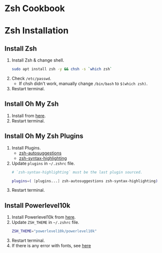 Zsh Cookbook
============

Zsh Installation
================

Install Zsh
-----------
1. Install Zsh & change shell.
    ```sh
    sudo apt install zsh -y && chsh -s `which zsh`
    ```
2. Check `/etc/passwd`.
    - If chsh didn't work, manually change `/bin/bash` to `$(which zsh)`.
3. Restart terminal.

Install Oh My Zsh
-----------------
1. Install from [here](https://github.com/ohmyzsh/ohmyzsh#basic-installation).
2. Restart terminal.

Install Oh My Zsh Plugins
-------------------------
1. Install Plugins.
    - [zsh-autosuggestions](https://github.com/zsh-users/zsh-autosuggestions/blob/master/INSTALL.md)
    - [zsh-syntax-highlighting](https://github.com/zsh-users/zsh-syntax-highlighting/blob/master/INSTALL.md)
2. Update `plugins` in `~/.zshrc` file.
    ```sh
    # `zsh-syntax-highlighting` must be the last plugin sourced.

    plugins=( [plugins...] zsh-autosuggestions zsh-syntax-highlighting)
    ```
3. Restart terminal.

Install Powerlevel10k
---------------------
1. Install Powerlevel10k from [here](https://github.com/romkatv/powerlevel10k#installation).
2. Update `ZSH_THEME` in `~/.zshrc` file.
    ```sh
    ZSH_THEME="powerlevel10k/powerlevel10k"
    ```
3. Restart terminal.
4. If there is any error with fonts, see [here](https://github.com/romkatv/powerlevel10k#fonts)